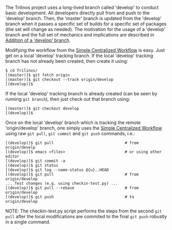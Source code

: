 The Trilinos project uses a long-lived branch called 'develop' to conduct basic development.  All developers directly pull from and push to the 'develop' branch.  Then, the 'master' branch is updated from the 'develop' branch when it passes a specific set of builds for a specific set of packages (the set will change as needed).  The motivation for the usage of a 'develop' branch and the full set of mechanics and implications are described in [Addition of a 'develop' branch](https://docs.google.com/document/d/1uVQYI2cmNx09fDkHDA136yqDTqayhxqfvjFiuUue7wo/edit#heading=h.u2ougk1wk7ph).

Modifying the workflow from the [Simple Centralized Workflow](https://github.com/trilinos/Trilinos/wiki/VC-|-Simple-Centralized-Workflow) is easy.  Just get on a local 'develop' tracking branch.  If the local 'develop' tracking branch has not already been created, then create it using:

```
$ cd Trilinos/
[(master)]$ git fetch origin
[(master)]$ git checkout --track origin/develop
[(develop)]$ 
```

If the local 'develop' tracking branch is already created (can be seen by running `git branch`), then just check out that branch using:

```
[(master)]$ git checkout develop
[(develop)]$ 
```

Once on the local 'develop' branch which is tracking the remote 'origin/develop' branch, one simply uses the [Simple Centralized Workflow](https://github.com/trilinos/Trilinos/wiki/VC-|-Simple-Centralized-Workflow) using raw `git pull`, `git commit` and `git push` commands, i.e.:

```
[(develop)]$ git pull                               # from origin/develp
[(develop)]$ emacs <files>                          # or using other editor
[(develop)]$ git commit -a
[(develop)]$ git status
[(develop)]$ git log --name-status @{u}..HEAD
[(develop)]$ git pull                               # from origin/develop
... Test changes (e.g. using checkin-test.py) ...
[(develop)]$ git pull --rebase                      # from origin/develop
[(develop)]$ git push                               # to origin/develop
```

NOTE: The checkin-test.py script performs the steps from the second `git pull` after the local modifications are commited to the final `git push` robustly in a single command.
